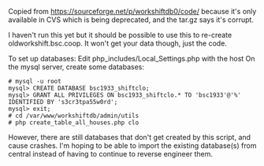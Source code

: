 Copied from https://sourceforge.net/p/workshiftdb0/code/ because it's only
available in CVS which is being deprecated, and the tar.gz says it's corrupt.

I haven't run this yet but it should be possible to use this to re-create
oldworkshift.bsc.coop. It won't get your data though, just the code.

To set up databases:
Edit php_includes/Local_Settings.php with the host
On the mysql server, create some databases:
```
# mysql -u root
mysql> CREATE DATABASE bsc1933_shiftclo;
mysql> GRANT ALL PRIVILEGES ON bsc1933_shiftclo.* TO 'bsc1933'@'%' IDENTIFIED BY 's3cr3tpa55w0rd';
mysql> exit;
# cd /var/www/workshiftdb/admin/utils
# php create_table_all_houses.php clo
```
However, there are still databases that don't get created by this script, and
cause crashes. I'm hoping to be able to import the existing database(s) from
central instead of having to continue to reverse engineer them.
